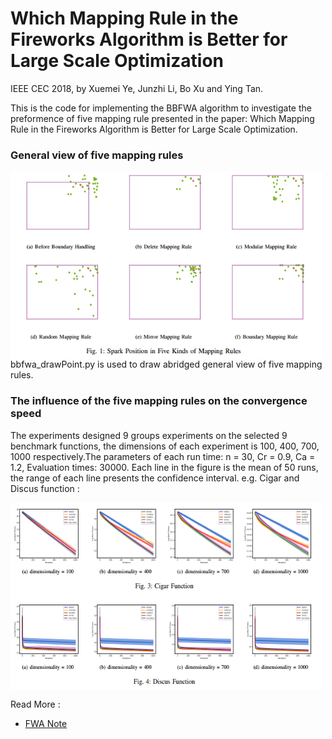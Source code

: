 # Which Mapping Rule in the Fireworks Algorithm is Better for Large Scale Optimization

IEEE CEC 2018, by Xuemei Ye, Junzhi Li, Bo Xu and Ying Tan.

This is the code for implementing the BBFWA algorithm to investigate the preformence of five mapping rule presented in the paper: Which Mapping Rule in the Fireworks Algorithm is Better for Large Scale Optimization. 
### General view of five mapping rules

<html>
 <img src="https://github.com/xuemei-ye/mapping-rule/blob/master/Mapping%20Rule.PNG" width = "500" height = "300" alt="Cigar_Discus" align=center />
<!--在这里插入内容-->
</html>
bbfwa_drawPoint.py is used to draw abridged general view of five mapping rules.


### The influence of the five mapping rules on the convergence speed

The experiments designed 9 groups experiments on the selected 9 benchmark functions, the dimensions of each experiment is 100, 400, 700, 1000 respectively.The parameters of each run time: n = 30, Cr = 0.9, Ca = 1.2, Evaluation times: 30000.  Each line in the figure is the mean of 50 runs, the range of each line presents the confidence interval. e.g. Cigar and Discus function :

<html>
 <img src="https://github.com/xuemei-ye/mapping-rule/blob/master/Cigar_Discus.PNG" width = "500" height = "300" alt="Cigar_Discus" align=center />
<!--在这里插入内容-->
</html>

Read More :

- [FWA Note](https://zhuanlan.zhihu.com/p/34699945)

